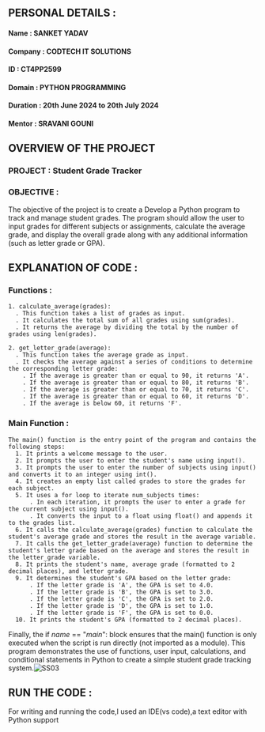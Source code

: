 ## PERSONAL DETAILS :
  #### Name : SANKET YADAV
  #### Company : CODTECH IT SOLUTIONS
  #### ID : CT4PP2599
  #### Domain : PYTHON PROGRAMMING
  #### Duration : 20th June 2024 to 20th July 2024
  #### Mentor : SRAVANI GOUNI

## OVERVIEW OF THE PROJECT

  ### PROJECT : Student Grade Tracker
  ### OBJECTIVE :
  The objective of the project is to create a Develop a Python program to track and manage student grades.
  The program should allow the user to input grades for different subjects or assignments, calculate the
  average grade, and display the overall grade along with any additional information (such as letter grade or GPA).
 
  

## EXPLANATION OF CODE :
  ### Functions :
    1. calculate_average(grades):
      . This function takes a list of grades as input.
      . It calculates the total sum of all grades using sum(grades).
      . It returns the average by dividing the total by the number of grades using len(grades).
      
    2. get_letter_grade(average):    
      . This function takes the average grade as input.
      . It checks the average against a series of conditions to determine the corresponding letter grade:
        . If the average is greater than or equal to 90, it returns 'A'.
        . If the average is greater than or equal to 80, it returns 'B'.
        . If the average is greater than or equal to 70, it returns 'C'.
        . If the average is greater than or equal to 60, it returns 'D'.
        . If the average is below 60, it returns 'F'.

  ### Main Function :
    The main() function is the entry point of the program and contains the following steps:
      1. It prints a welcome message to the user.
      2. It prompts the user to enter the student's name using input().
      3. It prompts the user to enter the number of subjects using input() and converts it to an integer using int().
      4. It creates an empty list called grades to store the grades for each subject.
      5. It uses a for loop to iterate num_subjects times:
          . In each iteration, it prompts the user to enter a grade for the current subject using input().
          . It converts the input to a float using float() and appends it to the grades list.
      6. It calls the calculate_average(grades) function to calculate the student's average grade and stores the result in the average variable.
      7. It calls the get_letter_grade(average) function to determine the student's letter grade based on the average and stores the result in the letter_grade variable.
      8. It prints the student's name, average grade (formatted to 2 decimal places), and letter grade.
      9. It determines the student's GPA based on the letter grade:
          . If the letter grade is 'A', the GPA is set to 4.0.
          . If the letter grade is 'B', the GPA is set to 3.0.
          . If the letter grade is 'C', the GPA is set to 2.0.
          . If the letter grade is 'D', the GPA is set to 1.0.
          . If the letter grade is 'F', the GPA is set to 0.0.
      10. It prints the student's GPA (formatted to 2 decimal places).

Finally, the if _name_ == "_main_": block ensures that the main() function is only executed when the script is run directly (not imported as a module).
  This program demonstrates the use of functions, user input, calculations, and conditional statements in Python to create a simple student grade tracking system.![SS03](https://github.com/user-attachments/assets/6c56a8df-5c84-4eec-876d-ee2cd8fb1a18)
## RUN THE CODE :
  For writing and running the code,I used an IDE(vs code),a text editor with Python support 
